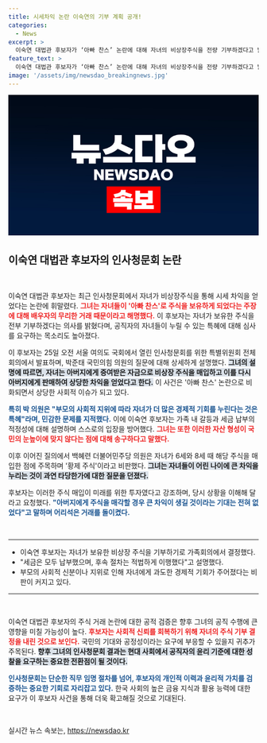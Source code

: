 ```yaml
---
title: 시세차익 논란 이숙연의 기부 계획 공개!
categories:
  - News
excerpt: >
  이숙연 대법관 후보자가 ‘아빠 찬스’ 논란에 대해 자녀의 비상장주식을 전량 기부하겠다고 밝혔습니다. 가족의 무리한 거래에 대한 해명과 함께, 시세 차익 논란이 커지는 상황에서 후보자의 선택이 주목받고 있습니다.
feature_text: >
  이숙연 대법관 후보자가 ‘아빠 찬스’ 논란에 대해 자녀의 비상장주식을 전량 기부하겠다고 밝혔습니다. 가족의 무리한 거래에 대한 해명과 함께, 시세 차익 논란이 커지는 상황에서 후보자의 선택이 주목받고 있습니다.
image: '/assets/img/newsdao_breakingnews.jpg'
---
```


<p><img src="/assets/img/newsdao_breakingnews.jpg" alt="ranknews 속보" /></p>

<h2 data-ke-size="size26">이숙연 대법관 후보자의 인사청문회 논란</h2>

<p data-ke-size="size16">&nbsp;</p>

<p>이숙연 대법관 후보자는 최근 인사청문회에서 자녀가 비상장주식을 통해 시세 차익을 얻었다는 논란에 휘말렸다. <b><span style="color: #ee2323;">그녀는 자녀들이 '아빠 찬스'로 주식을 보유하게 되었다는 주장에 대해 배우자의 무리한 거래 때문이라고 해명했다.</span></b> 이 후보자는 자녀가 보유한 주식을 전부 기부하겠다는 의사를 밝혔다며, 공직자의 자녀들이 누릴 수 있는 특혜에 대해 심사를 요구하는 목소리도 높아졌다.</p>

<p>이 후보자는 25일 오전 서울 여의도 국회에서 열린 인사청문회를 위한 특별위원회 전체회의에서 발표하며, 박준태 국민의힘 의원의 질문에 대해 상세하게 설명했다. <b><span style="background-color: #21538527;">그녀의 설명에 따르면, 자녀는 아버지에게 증여받은 자금으로 비상장 주식을 매입하고 이를 다시 아버지에게 판매하여 상당한 차익을 얻었다고 한다.</span></b> 이 사건은 '아빠 찬스' 논란으로 비화되면서 상당한 사회적 이슈가 되고 있다.</p>

<p><b><span style="color: #1a5490;">특히 박 의원은 "부모의 사회적 지위에 따라 자녀가 더 많은 경제적 기회를 누린다는 것은 특혜"라며, 민감한 문제를 지적했다.</span></b> 이에 이숙연 후보자는 가족 내 갈등과 세금 납부의 적정성에 대해 설명하며 스스로의 입장을 방어했다. <b><span style="color: #ee2323;">그녀는 또한 이러한 자산 형성이 국민의 눈높이에 맞지 않다는 점에 대해 송구하다고 말했다.</span></b></p>

<p>이후 이어진 질의에서 백혜련 더불어민주당 의원은 자녀가 6세와 8세 때 해당 주식을 매입한 점에 주목하며 '황제 주식'이라고 비판했다. <b><span style="background-color: #21538527;">그녀는 자녀들이 어린 나이에 큰 차익을 누리는 것이 과연 타당한가에 대한 질문을 던졌다.</span></b></p>

<p>후보자는 이러한 주식 매입이 미래를 위한 투자였다고 강조하며, 당시 상황을 이해해 달라고 요청했다. <b><span style="color: #1a5490;">"아버지에게 주식을 매각할 경우 큰 차익이 생길 것이라는 기대는 전혀 없었다"고 말하며 어리석은 거래를 돌이켰다.</span></b></p>

<p data-ke-size="size16">&nbsp;</p>

<hr>

<ul>
<li>이숙연 후보자는 자녀가 보유한 비상장 주식을 기부하기로 가족회의에서 결정했다.</li>
<li>"세금은 모두 납부했으며, 후속 절차는 적법하게 이행했다"고 설명했다.</li>
<li>부모의 사회적 신분이나 지위로 인해 자녀에게 과도한 경제적 기회가 주어졌다는 비판이 커지고 있다.</li>
</ul>

<hr>

<p data-ke-size="size16">&nbsp;</p>

<p>이숙연 대법관 후보자의 주식 거래 논란에 대한 공적 검증은 향후 그녀의 공직 수행에 큰 영향을 미칠 가능성이 높다. <b><span style="color: #ee2323;">후보자는 사회적 신뢰를 회복하기 위해 자녀의 주식 기부 결정을 내린 것으로 보인다.</span></b> 국민의 기대와 공정성이라는 요구에 부응할 수 있을지 귀추가 주목된다. <b><span style="background-color: #21538527;">향후 그녀의 인사청문회 결과는 현대 사회에서 공직자의 윤리 기준에 대한 성찰을 요구하는 중요한 전환점이 될 것이다.</span></b></p>

<p><b><span style="color: #1a5490;">인사청문회는 단순한 직무 임명 절차를 넘어, 후보자의 개인적 이력과 윤리적 가치를 검증하는 중요한 기회로 자리잡고 있다.</span></b> 한국 사회의 높은 금융 지식과 활용 능력에 대한 요구가 이 후보자 사건을 통해 더욱 확고해질 것으로 기대된다. </p>

<p data-ke-size="size16">&nbsp;</p>
실시간 뉴스 속보는, <a href="https://newsdao.kr" rel="dofollow">https://newsdao.kr</a>


